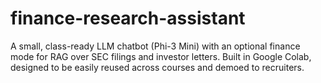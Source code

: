 # finance-research-assistant
A small, class-ready LLM chatbot (Phi-3 Mini) with an optional finance mode for RAG over SEC filings and investor letters. Built in Google Colab, designed to be easily reused across courses and demoed to recruiters.
